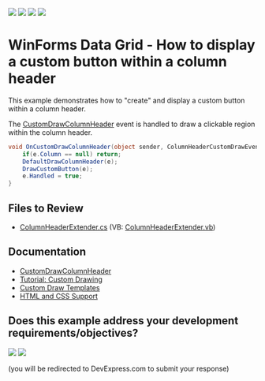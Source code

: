 <!-- default badges list -->
![](https://img.shields.io/endpoint?url=https://codecentral.devexpress.com/api/v1/VersionRange/128625117/13.1.4%2B)
[![](https://img.shields.io/badge/Open_in_DevExpress_Support_Center-FF7200?style=flat-square&logo=DevExpress&logoColor=white)](https://supportcenter.devexpress.com/ticket/details/E2793)
[![](https://img.shields.io/badge/📖_How_to_use_DevExpress_Examples-e9f6fc?style=flat-square)](https://docs.devexpress.com/GeneralInformation/403183)
[![](https://img.shields.io/badge/💬_Leave_Feedback-feecdd?style=flat-square)](#does-this-example-address-your-development-requirementsobjectives)
<!-- default badges end -->
# WinForms Data Grid - How to display a custom button within a column header

This example demonstrates how to "create" and display a custom button within a column header.

The [CustomDrawColumnHeader](https://docs.devexpress.com/WindowsForms/DevExpress.XtraGrid.Views.Grid.GridView.CustomDrawColumnHeader) event is handled to draw a clickable region within the column header. 

```cs
void OnCustomDrawColumnHeader(object sender, ColumnHeaderCustomDrawEventArgs e) {
    if(e.Column == null) return;
    DefaultDrawColumnHeader(e);
    DrawCustomButton(e);
    e.Handled = true;
}
```

<!-- default file list -->
## Files to Review

* [ColumnHeaderExtender.cs](./CS/WindowsApplication3/ColumnHeaderExtender.cs) (VB: [ColumnHeaderExtender.vb](./VB/WindowsApplication3/ColumnHeaderExtender.vb))

<!-- default file list end -->


## Documentation 
- [CustomDrawColumnHeader](https://docs.devexpress.com/WindowsForms/DevExpress.XtraGrid.Views.Grid.GridView.CustomDrawColumnHeader)
- [Tutorial: Custom Drawing](https://docs.devexpress.com/WindowsForms/114616/controls-and-libraries/data-grid/getting-started/walkthroughs/appearance-and-conditional-formatting/tutorial-custom-drawing)
- [Custom Draw Templates](https://docs.devexpress.com/WindowsForms/404153/common-features/html-css-based-desktop-ui/custom-draw-with-html-templates)
- [HTML and CSS Support](https://docs.devexpress.com/WindowsForms/403397/common-features/html-css-based-desktop-ui)
<!-- feedback -->
## Does this example address your development requirements/objectives?

[<img src="https://www.devexpress.com/support/examples/i/yes-button.svg"/>](https://www.devexpress.com/support/examples/survey.xml?utm_source=github&utm_campaign=winforms-grid-custom-button-in-column-header&~~~was_helpful=yes) [<img src="https://www.devexpress.com/support/examples/i/no-button.svg"/>](https://www.devexpress.com/support/examples/survey.xml?utm_source=github&utm_campaign=winforms-grid-custom-button-in-column-header&~~~was_helpful=no)

(you will be redirected to DevExpress.com to submit your response)
<!-- feedback end -->
